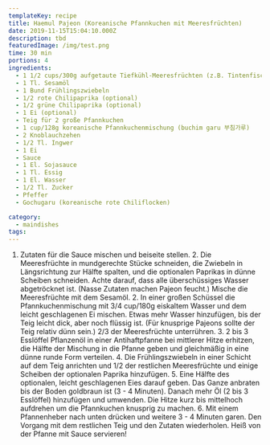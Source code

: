 ```yaml
---
templateKey: recipe
title: Haemul Pajeon (Koreanische Pfannkuchen mit Meeresfrüchten)
date: 2019-11-15T15:04:10.000Z
description: tbd
featuredImage: /img/test.png
time: 30 min
portions: 4
ingredients:
  - 1 1/2 cups/300g aufgetaute Tiefkühl-Meeresfrüchten (z.B. Tintenfisch/Garnele/Muscheln/Austern/usw.)
  - 1 Tl. Sesamöl
  - 1 Bund Frühlingszwiebeln
  - 1/2 rote Chilipaprika (optional)
  - 1/2 grüne Chilipaprika (optional)
  - 1 Ei (optional)
  - Teig für 2 große Pfannkuchen
  - 1 cup/128g koreanische Pfannkuchenmischung (buchim garu 부침가루)
  - 2 Knoblauchzehen
  - 1/2 Tl. Ingwer
  - 1 Ei
  - Sauce
  - 1 El. Sojasauce
  - 1 Tl. Essig
  - 1 El. Wasser
  - 1/2 Tl. Zucker
  - Pfeffer
  - Gochugaru (koreanische rote Chiliflocken)

category:
  - maindishes
tags:
---
```


1. Zutaten für die Sauce mischen und beiseite stellen. 2. Die Meeresfrüchte in mundgerechte Stücke schneiden, die Zwiebeln in Längsrichtung zur Hälfte spalten, und die optionalen Paprikas in dünne Scheiben schneiden. Achte darauf, dass alle überschüssiges Wasser abgetröcknet ist. (Nasse Zutaten machen Pajeon feucht.) Mische die Meeresfrüchte mit dem Sesamöl. 2. In einer großen Schüssel die Pfannkuchenmischung mit 3/4 cup/180g eiskaltem Wasser und dem leicht geschlagenen Ei mischen. Etwas mehr Wasser hinzufügen, bis der Teig leicht dick, aber noch flüssig ist. (Für knusprige Pajeons sollte der Teig relativ dünn sein.) 2/3 der Meeresfrüchte unterrühren. 3. 2 bis 3 Esslöffel Pflanzenöl in einer Antihaftpfanne bei mittlerer Hitze erhitzen, die Hälfte der Mischung in die Pfanne geben und gleichmäßig in eine dünne runde Form verteilen. 4. Die Frühlingszwiebeln in einer Schicht auf dem Teig anrichten und 1/2 der restlichen Meeresfrüchte und einige Scheiben der optionalen Paprika hinzufügen. 5. Eine Hälfte des optionalen, leicht geschlagenen Eies darauf geben. Das Ganze anbraten bis der Boden goldbraun ist (3 - 4 Minuten). Danach mehr Öl (2 bis 3 Esslöffel) hinzufügen und umwenden. Die Hitze kurz bis mittelhoch aufdrehen um die Pfannkuchen knusprig zu machen. 6. Mit einem Pfannenheber nach unten drücken und weitere 3 - 4 Minuten garen. Den Vorgang mit dem restlichen Teig und den Zutaten wiederholen. Heiß von der Pfanne mit Sauce servieren!
